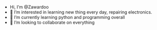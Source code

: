 -  Hi, I’m @Zawardoo
- 👀 I’m interested in learning new thing every day, repairing electronics. 
- 🌱 I’m currently learning python and programming overall 
- 💞️ I’m looking to collaborate on everything


<!---
Zawardoo/Zawardoo is a ✨ special ✨ repository because its `README.md` (this file) appears on your GitHub profile.
You can click the Preview link to take a look at your changes.
--->
